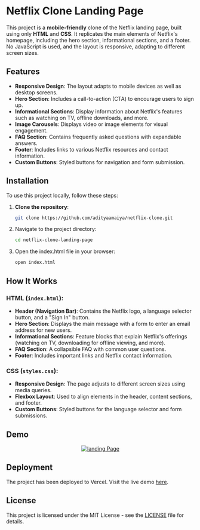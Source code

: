 # Netflix Clone Landing Page

This project is a **mobile-friendly** clone of the Netflix landing page, built using only **HTML** and **CSS**. It replicates the main elements of Netflix's homepage, including the hero section, informational sections, and a footer. No JavaScript is used, and the layout is responsive, adapting to different screen sizes.

## Features

- **Responsive Design**: The layout adapts to mobile devices as well as desktop screens.
- **Hero Section**: Includes a call-to-action (CTA) to encourage users to sign up.
- **Informational Sections**: Display information about Netflix's features such as watching on TV, offline downloads, and more.
- **Image Carousels**: Displays video or image elements for visual engagement.
- **FAQ Section**: Contains frequently asked questions with expandable answers.
- **Footer**: Includes links to various Netflix resources and contact information.
- **Custom Buttons**: Styled buttons for navigation and form submission.

## Installation

To use this project locally, follow these steps:

1. **Clone the repository**:

   ```bash
   git clone https://github.com/adityaamaiya/netflix-clone.git
   ```

2. Navigate to the project directory:

   ```bash
   cd netflix-clone-landing-page
   ```

3. Open the index.html file in your browser:

   ```bash
   open index.html
   ```

## How It Works

### HTML (`index.html`):

- **Header (Navigation Bar)**: Contains the Netflix logo, a language selector button, and a "Sign In" button.
- **Hero Section**: Displays the main message with a form to enter an email address for new users.
- **Informational Sections**: Feature blocks that explain Netflix's offerings (watching on TV, downloading for offline viewing, and more).
- **FAQ Section**: A collapsible FAQ with common user questions.
- **Footer**: Includes important links and Netflix contact information.

### CSS (`styles.css`):

- **Responsive Design**: The page adjusts to different screen sizes using media queries.
- **Flexbox Layout**: Used to align elements in the header, content sections, and footer.
- **Custom Buttons**: Styled buttons for the language selector and form submissions.

## Demo

<p align="center">
  <a href="https://youtu.be/xIu_E_vqC7E">
  <img src="https://i.imgur.com/64jhqbj.png" alt="landing Page" />
  </a>
</p>

## Deployment

The project has been deployed to Vercel. Visit the live demo [here](https://nflix-clone-ten-rouge.vercel.app/).

## License

This project is licensed under the MIT License - see the [LICENSE](LICENSE) file for details.
